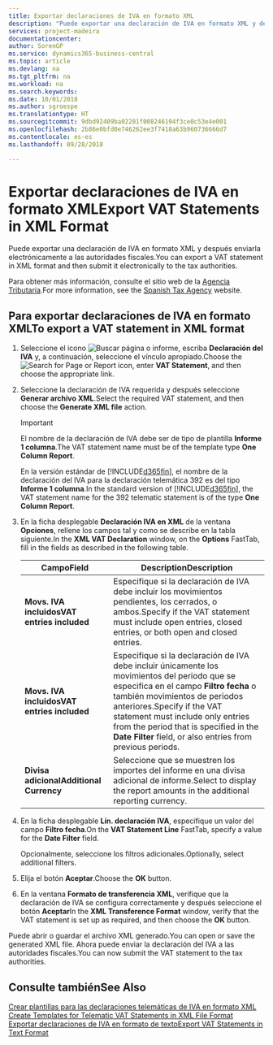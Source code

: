 ```yaml
---
title: Exportar declaraciones de IVA en formato XML
description: "Puede exportar una declaración de IVA en formato XML y después enviarla electrónicamente a las autoridades fiscales."
services: project-madeira
documentationcenter: 
author: SorenGP
ms.service: dynamics365-business-central
ms.topic: article
ms.devlang: na
ms.tgt_pltfrm: na
ms.workload: na
ms.search.keywords: 
ms.date: 10/01/2018
ms.author: sgroespe
ms.translationtype: HT
ms.sourcegitcommit: 9dbd92409ba02281f008246194f3ce0c53e4e001
ms.openlocfilehash: 2b86e0bfd0e746262ee3f7418a63b960736666d7
ms.contentlocale: es-es
ms.lasthandoff: 09/28/2018

---
```

# <a name="export-vat-statements-in-xml-format"></a><span data-ttu-id="f5247-103">Exportar declaraciones de IVA en formato XML</span><span class="sxs-lookup"><span data-stu-id="f5247-103">Export VAT Statements in XML Format</span></span>
<span data-ttu-id="f5247-104">Puede exportar una declaración de IVA en formato XML y después enviarla electrónicamente a las autoridades fiscales.</span><span class="sxs-lookup"><span data-stu-id="f5247-104">You can export a VAT statement in XML format and then submit it electronically to the tax authorities.</span></span>  

<span data-ttu-id="f5247-105">Para obtener más información, consulte el sitio web de la [Agencia Tributaria](https://go.microsoft.com/fwlink/?LinkID=238181).</span><span class="sxs-lookup"><span data-stu-id="f5247-105">For more information, see the [Spanish Tax Agency](https://go.microsoft.com/fwlink/?LinkID=238181) website.</span></span>  

## <a name="to-export-a-vat-statement-in-xml-format"></a><span data-ttu-id="f5247-106">Para exportar declaraciones de IVA en formato XML</span><span class="sxs-lookup"><span data-stu-id="f5247-106">To export a VAT statement in XML format</span></span>  

1.  <span data-ttu-id="f5247-107">Seleccione el icono ![Buscar página o informe](../../media/ui-search/search_small.png "icono Buscar página o informe"), escriba **Declaración del IVA** y, a continuación, seleccione el vínculo apropiado.</span><span class="sxs-lookup"><span data-stu-id="f5247-107">Choose the ![Search for Page or Report](../../media/ui-search/search_small.png "Search for Page or Report icon") icon, enter **VAT Statement**, and then choose the appropriate link.</span></span>  
2.  <span data-ttu-id="f5247-108">Seleccione la declaración de IVA requerida y después seleccione **Generar archivo XML**.</span><span class="sxs-lookup"><span data-stu-id="f5247-108">Select the required VAT statement, and then choose the **Generate XML file** action.</span></span>  

    > [!IMPORTANT]  
    >  <span data-ttu-id="f5247-109">El nombre de la declaración de IVA debe ser de tipo de plantilla **Informe 1 columna**.</span><span class="sxs-lookup"><span data-stu-id="f5247-109">The VAT statement name must be of the template type **One Column Report**.</span></span>  
    >   
    >  <span data-ttu-id="f5247-110">En la versión estándar de [!INCLUDE[d365fin](../../includes/d365fin_md.md)], el nombre de la declaración del IVA para la declaración telemática 392 es del tipo **Informe 1 columna**.</span><span class="sxs-lookup"><span data-stu-id="f5247-110">In the standard version of [!INCLUDE[d365fin](../../includes/d365fin_md.md)], the VAT statement name for the 392 telematic statement is of the type **One Column Report**.</span></span>  

3.  <span data-ttu-id="f5247-111">En la ficha desplegable **Declaración IVA en XML** de la ventana **Opciones**, rellene los campos tal y como se describe en la tabla siguiente.</span><span class="sxs-lookup"><span data-stu-id="f5247-111">In the **XML VAT Declaration** window, on the **Options** FastTab, fill in the fields as described in the following table.</span></span>  
  
    |<span data-ttu-id="f5247-112">Campo</span><span class="sxs-lookup"><span data-stu-id="f5247-112">Field</span></span>|<span data-ttu-id="f5247-113">Description</span><span class="sxs-lookup"><span data-stu-id="f5247-113">Description</span></span>|  
    |---------------------------------|---------------------------------------|  
    |<span data-ttu-id="f5247-114">**Movs. IVA incluidos**</span><span class="sxs-lookup"><span data-stu-id="f5247-114">**VAT entries included**</span></span>|<span data-ttu-id="f5247-115">Especifique si la declaración de IVA debe incluir los movimientos pendientes, los cerrados, o ambos.</span><span class="sxs-lookup"><span data-stu-id="f5247-115">Specify if the VAT statement must include open entries, closed entries, or both open and closed entries.</span></span>|  
    |<span data-ttu-id="f5247-116">**Movs. IVA incluidos**</span><span class="sxs-lookup"><span data-stu-id="f5247-116">**VAT entries included**</span></span>|<span data-ttu-id="f5247-117">Especifique si la declaración de IVA debe incluir únicamente los movimientos del periodo que se especifica en el campo **Filtro fecha** o también movimientos de periodos anteriores.</span><span class="sxs-lookup"><span data-stu-id="f5247-117">Specify if the VAT statement must include only entries from the period that is specified in the **Date Filter** field, or also entries from previous periods.</span></span>|  
    |<span data-ttu-id="f5247-118">**Divisa adicional**</span><span class="sxs-lookup"><span data-stu-id="f5247-118">**Additional Currency**</span></span>|<span data-ttu-id="f5247-119">Seleccione que se muestren los importes del informe en una divisa adicional de informe.</span><span class="sxs-lookup"><span data-stu-id="f5247-119">Select to display the report amounts in the additional reporting currency.</span></span>|  

4.  <span data-ttu-id="f5247-120">En la ficha desplegable **Lín. declaración IVA**, especifique un valor del campo **Filtro fecha**.</span><span class="sxs-lookup"><span data-stu-id="f5247-120">On the **VAT Statement Line** FastTab, specify a value for the **Date Filter** field.</span></span>  

    <span data-ttu-id="f5247-121">Opcionalmente, seleccione los filtros adicionales.</span><span class="sxs-lookup"><span data-stu-id="f5247-121">Optionally, select additional filters.</span></span>  
5.  <span data-ttu-id="f5247-122">Elija el botón **Aceptar**.</span><span class="sxs-lookup"><span data-stu-id="f5247-122">Choose the **OK** button.</span></span>  
6.  <span data-ttu-id="f5247-123">En la ventana **Formato de transferencia XML**, verifique que la declaración de IVA se configura correctamente y después seleccione el botón **Aceptar**</span><span class="sxs-lookup"><span data-stu-id="f5247-123">In the **XML Transference Format** window, verify that the VAT statement is set up as required, and then choose the **OK** button.</span></span>  

<span data-ttu-id="f5247-124">Puede abrir o guardar el archivo XML generado.</span><span class="sxs-lookup"><span data-stu-id="f5247-124">You can open or save the generated XML file.</span></span> <span data-ttu-id="f5247-125">Ahora puede enviar la declaración del IVA a las autoridades fiscales.</span><span class="sxs-lookup"><span data-stu-id="f5247-125">You can now submit the VAT statement to the tax authorities.</span></span>  

## <a name="see-also"></a><span data-ttu-id="f5247-126">Consulte también</span><span class="sxs-lookup"><span data-stu-id="f5247-126">See Also</span></span>  
 <span data-ttu-id="f5247-127">[Crear plantillas para las declaraciones telemáticas de IVA en formato XML](how-to-create-templates-for-telematic-vat-statements-in-xml-file-format.md) </span><span class="sxs-lookup"><span data-stu-id="f5247-127">[Create Templates for Telematic VAT Statements in XML File Format](how-to-create-templates-for-telematic-vat-statements-in-xml-file-format.md) </span></span>  
 [<span data-ttu-id="f5247-128">Exportar declaraciones de IVA en formato de texto</span><span class="sxs-lookup"><span data-stu-id="f5247-128">Export VAT Statements in Text Format</span></span>](how-to-export-vat-statements-in-text-format.md)

